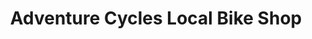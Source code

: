 ---
title: "Adventure Cycles Local Bike Shop"
url: /wellington/adventure-cycles-local-bike-shop/
shop: bicycle
---